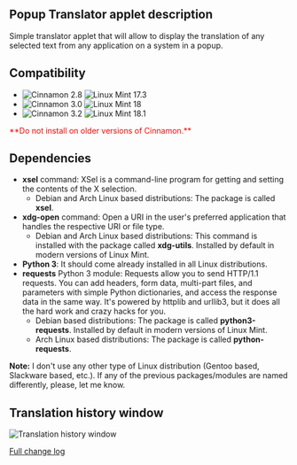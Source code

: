 ## Popup Translator applet description

Simple translator applet that will allow to display the translation of any selected text from any application on a system in a popup.

## Compatibility

- ![Cinnamon 2.8](https://odyseus.github.io/CinnamonTools/lib/MyBadges/Cinnamon-2.8.svg) ![Linux Mint 17.3](https://odyseus.github.io/CinnamonTools/lib/MyBadges/Linux_Mint-17.3.svg)
- ![Cinnamon 3.0](https://odyseus.github.io/CinnamonTools/lib/MyBadges/Cinnamon-3.0.svg) ![Linux Mint 18](https://odyseus.github.io/CinnamonTools/lib/MyBadges/Linux_Mint-18.svg)
- ![Cinnamon 3.2](https://odyseus.github.io/CinnamonTools/lib/MyBadges/Cinnamon-3.2.svg) ![Linux Mint 18.1](https://odyseus.github.io/CinnamonTools/lib/MyBadges/Linux_Mint-18.1.svg)

<span style="color:red;">
**Do not install on older versions of Cinnamon.**
</span>

## Dependencies

- **xsel** command: XSel is a command-line program for getting and setting the contents of the X selection.
    - Debian and Arch Linux based distributions: The package is called **xsel**.
- **xdg-open** command: Open a URI in the user's preferred application that handles the respective URI or file type.
    - Debian and Arch Linux based distributions: This command is installed with the package called **xdg-utils**. Installed by default in modern versions of Linux Mint.
- **Python 3**: It should come already installed in all Linux distributions.
- **requests** Python 3 module: Requests allow you to send HTTP/1.1 requests. You can add headers, form data, multi-part files, and parameters with simple Python dictionaries, and access the response data in the same way. It's powered by httplib and urllib3, but it does all the hard work and crazy hacks for you.
    - Debian based distributions: The package is called **python3-requests**. Installed by default in modern versions of Linux Mint.
    - Arch Linux based distributions: The package is called **python-requests**.

**Note:** I don't use any other type of Linux distribution (Gentoo based, Slackware based, etc.). If any of the previous packages/modules are named differently, please, let me know.

## Translation history window

![Translation history window](https://odyseus.github.io/CinnamonTools/lib/img/PopupTranslator-001.png "Translation history window")

[Full change log](https://github.com/Odyseus/CinnamonTools/blob/master/applets/0dyseus%40PopupTranslator/CHANGELOG.md)
